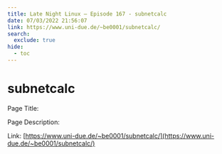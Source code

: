 ```yaml
---
title: Late Night Linux – Episode 167 - subnetcalc
date: 07/03/2022 21:56:07
link: https://www.uni-due.de/~be0001/subnetcalc/
search:
  exclude: true
hide:
  - toc
---
```


# subnetcalc

Page Title: 

Page Description:  

Link: [https://www.uni-due.de/~be0001/subnetcalc/](https://www.uni-due.de/~be0001/subnetcalc/)